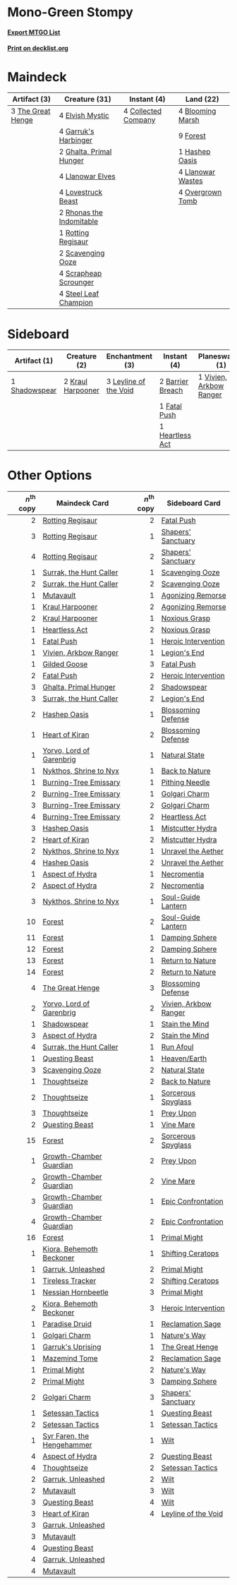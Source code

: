 # Mono-Green Stompy

#### [Export MTGO List](../collection/Mono-Green%20Stompy/Mono-Green%20Stompy.txt)
#### [Print on decklist.org](http://decklist.org/?deckmain=4%09Blooming%20Marsh%0A4%09Collected%20Company%0A4%09Elvish%20Mystic%0A9%09Forest%0A4%09Garruk's%20Harbinger%0A2%09Ghalta,%20Primal%20Hunger%0A1%09Hashep%20Oasis%0A4%09Llanowar%20Elves%0A4%09Llanowar%20Wastes%0A4%09Lovestruck%20Beast%0A4%09Overgrown%20Tomb%0A2%09Rhonas%20the%20Indomitable%0A1%09Rotting%20Regisaur%0A2%09Scavenging%20Ooze%0A4%09Scrapheap%20Scrounger%0A4%09Steel%20Leaf%20Champion%0A3%09The%20Great%20Henge&deckside=2%09Barrier%20Breach%0A1%09Fatal%20Push%0A1%09Heartless%20Act%0A2%09Kraul%20Harpooner%0A3%09Leyline%20of%20the%20Void%0A1%09Shadowspear%0A4%09Thoughtseize%0A1%09Vivien,%20Arkbow%20Ranger)
# Maindeck

|                                        Artifact (3)                                        |                                           Creature (31)                                           |                                         Instant (4)                                          |                                         Land (22)                                          |
|--------------------------------------------------------------------------------------------|---------------------------------------------------------------------------------------------------|----------------------------------------------------------------------------------------------|--------------------------------------------------------------------------------------------|
|3 [The Great Henge](http://gatherer.wizards.com/Pages/Card/Details.aspx?multiverseid=473123)|4 [Elvish Mystic](http://gatherer.wizards.com/Pages/Card/Details.aspx?multiverseid=389499)         |4 [Collected Company](http://gatherer.wizards.com/Pages/Card/Details.aspx?multiverseid=394519)|4 [Blooming Marsh](http://gatherer.wizards.com/Pages/Card/Details.aspx?multiverseid=417816) |
|                                                                                            |4 [Garruk's Harbinger](http://gatherer.wizards.com/Pages/Card/Details.aspx?multiverseid=485508)    |                                                                                              |9 [Forest](http://gatherer.wizards.com/Pages/Card/Details.aspx?multiverseid=439860)         |
|                                                                                            |2 [Ghalta, Primal Hunger](http://gatherer.wizards.com/Pages/Card/Details.aspx?multiverseid=456564) |                                                                                              |1 [Hashep Oasis](http://gatherer.wizards.com/Pages/Card/Details.aspx?multiverseid=430866)   |
|                                                                                            |4 [Llanowar Elves](http://gatherer.wizards.com/Pages/Card/Details.aspx?multiverseid=129626)        |                                                                                              |4 [Llanowar Wastes](http://gatherer.wizards.com/Pages/Card/Details.aspx?multiverseid=129627)|
|                                                                                            |4 [Lovestruck Beast](http://gatherer.wizards.com/Pages/Card/Details.aspx?multiverseid=473127)      |                                                                                              |4 [Overgrown Tomb](http://gatherer.wizards.com/Pages/Card/Details.aspx?multiverseid=405103) |
|                                                                                            |2 [Rhonas the Indomitable](http://gatherer.wizards.com/Pages/Card/Details.aspx?multiverseid=426884)|                                                                                              |                                                                                            |
|                                                                                            |1 [Rotting Regisaur](http://gatherer.wizards.com/Pages/Card/Details.aspx?multiverseid=466865)      |                                                                                              |                                                                                            |
|                                                                                            |2 [Scavenging Ooze](http://gatherer.wizards.com/Pages/Card/Details.aspx?multiverseid=420783)       |                                                                                              |                                                                                            |
|                                                                                            |4 [Scrapheap Scrounger](http://gatherer.wizards.com/Pages/Card/Details.aspx?multiverseid=417804)   |                                                                                              |                                                                                            |
|                                                                                            |4 [Steel Leaf Champion](http://gatherer.wizards.com/Pages/Card/Details.aspx?multiverseid=443070)   |                                                                                              |                                                                                            |


# Sideboard

|                                      Artifact (1)                                      |                                        Creature (2)                                        |                                        Enchantment (3)                                         |                                        Instant (4)                                        |                                         Planeswalker (1)                                         |                                       Sorcery (4)                                       |
|----------------------------------------------------------------------------------------|--------------------------------------------------------------------------------------------|------------------------------------------------------------------------------------------------|-------------------------------------------------------------------------------------------|--------------------------------------------------------------------------------------------------|-----------------------------------------------------------------------------------------|
|1 [Shadowspear](http://gatherer.wizards.com/Pages/Card/Details.aspx?multiverseid=476487)|2 [Kraul Harpooner](http://gatherer.wizards.com/Pages/Card/Details.aspx?multiverseid=452886)|3 [Leyline of the Void](http://gatherer.wizards.com/Pages/Card/Details.aspx?multiverseid=107682)|2 [Barrier Breach](http://gatherer.wizards.com/Pages/Card/Details.aspx?multiverseid=479665)|1 [Vivien, Arkbow Ranger](http://gatherer.wizards.com/Pages/Card/Details.aspx?multiverseid=466953)|4 [Thoughtseize](http://gatherer.wizards.com/Pages/Card/Details.aspx?multiverseid=438676)|
|                                                                                        |                                                                                            |                                                                                                |1 [Fatal Push](http://gatherer.wizards.com/Pages/Card/Details.aspx?multiverseid=423724)    |                                                                                                  |                                                                                         |
|                                                                                        |                                                                                            |                                                                                                |1 [Heartless Act](http://gatherer.wizards.com/Pages/Card/Details.aspx?multiverseid=479611) |                                                                                                  |                                                                                         |


# Other Options

|*n*<sup>th</sup> copy|                                            Maindeck Card                                            |*n*<sup>th</sup> copy|                                         Sideboard Card                                         |
|--------------------:|-----------------------------------------------------------------------------------------------------|--------------------:|------------------------------------------------------------------------------------------------|
|                    2|[Rotting Regisaur](http://gatherer.wizards.com/Pages/Card/Details.aspx?multiverseid=466865)          |                    2|[Fatal Push](http://gatherer.wizards.com/Pages/Card/Details.aspx?multiverseid=423724)           |
|                    3|[Rotting Regisaur](http://gatherer.wizards.com/Pages/Card/Details.aspx?multiverseid=466865)          |                    1|[Shapers' Sanctuary](http://gatherer.wizards.com/Pages/Card/Details.aspx?multiverseid=435362)   |
|                    4|[Rotting Regisaur](http://gatherer.wizards.com/Pages/Card/Details.aspx?multiverseid=466865)          |                    2|[Shapers' Sanctuary](http://gatherer.wizards.com/Pages/Card/Details.aspx?multiverseid=435362)   |
|                    1|[Surrak, the Hunt Caller](http://gatherer.wizards.com/Pages/Card/Details.aspx?multiverseid=394721)   |                    1|[Scavenging Ooze](http://gatherer.wizards.com/Pages/Card/Details.aspx?multiverseid=420783)      |
|                    2|[Surrak, the Hunt Caller](http://gatherer.wizards.com/Pages/Card/Details.aspx?multiverseid=394721)   |                    2|[Scavenging Ooze](http://gatherer.wizards.com/Pages/Card/Details.aspx?multiverseid=420783)      |
|                    1|[Mutavault](http://gatherer.wizards.com/Pages/Card/Details.aspx?multiverseid=370733)                 |                    1|[Agonizing Remorse](http://gatherer.wizards.com/Pages/Card/Details.aspx?multiverseid=476334)    |
|                    1|[Kraul Harpooner](http://gatherer.wizards.com/Pages/Card/Details.aspx?multiverseid=452886)           |                    2|[Agonizing Remorse](http://gatherer.wizards.com/Pages/Card/Details.aspx?multiverseid=476334)    |
|                    2|[Kraul Harpooner](http://gatherer.wizards.com/Pages/Card/Details.aspx?multiverseid=452886)           |                    1|[Noxious Grasp](http://gatherer.wizards.com/Pages/Card/Details.aspx?multiverseid=466864)        |
|                    1|[Heartless Act](http://gatherer.wizards.com/Pages/Card/Details.aspx?multiverseid=479611)             |                    2|[Noxious Grasp](http://gatherer.wizards.com/Pages/Card/Details.aspx?multiverseid=466864)        |
|                    1|[Fatal Push](http://gatherer.wizards.com/Pages/Card/Details.aspx?multiverseid=423724)                |                    1|[Heroic Intervention](http://gatherer.wizards.com/Pages/Card/Details.aspx?multiverseid=423776)  |
|                    1|[Vivien, Arkbow Ranger](http://gatherer.wizards.com/Pages/Card/Details.aspx?multiverseid=466953)     |                    1|[Legion's End](http://gatherer.wizards.com/Pages/Card/Details.aspx?multiverseid=466860)         |
|                    1|[Gilded Goose](http://gatherer.wizards.com/Pages/Card/Details.aspx?multiverseid=473122)              |                    3|[Fatal Push](http://gatherer.wizards.com/Pages/Card/Details.aspx?multiverseid=423724)           |
|                    2|[Fatal Push](http://gatherer.wizards.com/Pages/Card/Details.aspx?multiverseid=423724)                |                    2|[Heroic Intervention](http://gatherer.wizards.com/Pages/Card/Details.aspx?multiverseid=423776)  |
|                    3|[Ghalta, Primal Hunger](http://gatherer.wizards.com/Pages/Card/Details.aspx?multiverseid=456564)     |                    2|[Shadowspear](http://gatherer.wizards.com/Pages/Card/Details.aspx?multiverseid=476487)          |
|                    3|[Surrak, the Hunt Caller](http://gatherer.wizards.com/Pages/Card/Details.aspx?multiverseid=394721)   |                    2|[Legion's End](http://gatherer.wizards.com/Pages/Card/Details.aspx?multiverseid=466860)         |
|                    2|[Hashep Oasis](http://gatherer.wizards.com/Pages/Card/Details.aspx?multiverseid=430866)              |                    1|[Blossoming Defense](http://gatherer.wizards.com/Pages/Card/Details.aspx?multiverseid=417719)   |
|                    1|[Heart of Kiran](http://gatherer.wizards.com/Pages/Card/Details.aspx?multiverseid=423820)            |                    2|[Blossoming Defense](http://gatherer.wizards.com/Pages/Card/Details.aspx?multiverseid=417719)   |
|                    1|[Yorvo, Lord of Garenbrig](http://gatherer.wizards.com/Pages/Card/Details.aspx?multiverseid=473147)  |                    1|[Natural State](http://gatherer.wizards.com/Pages/Card/Details.aspx?multiverseid=407646)        |
|                    1|[Nykthos, Shrine to Nyx](http://gatherer.wizards.com/Pages/Card/Details.aspx?multiverseid=373713)    |                    1|[Back to Nature](http://gatherer.wizards.com/Pages/Card/Details.aspx?multiverseid=208284)       |
|                    1|[Burning-Tree Emissary](http://gatherer.wizards.com/Pages/Card/Details.aspx?multiverseid=426627)     |                    1|[Pithing Needle](http://gatherer.wizards.com/Pages/Card/Details.aspx?multiverseid=129526)       |
|                    2|[Burning-Tree Emissary](http://gatherer.wizards.com/Pages/Card/Details.aspx?multiverseid=426627)     |                    1|[Golgari Charm](http://gatherer.wizards.com/Pages/Card/Details.aspx?multiverseid=405245)        |
|                    3|[Burning-Tree Emissary](http://gatherer.wizards.com/Pages/Card/Details.aspx?multiverseid=426627)     |                    2|[Golgari Charm](http://gatherer.wizards.com/Pages/Card/Details.aspx?multiverseid=405245)        |
|                    4|[Burning-Tree Emissary](http://gatherer.wizards.com/Pages/Card/Details.aspx?multiverseid=426627)     |                    2|[Heartless Act](http://gatherer.wizards.com/Pages/Card/Details.aspx?multiverseid=479611)        |
|                    3|[Hashep Oasis](http://gatherer.wizards.com/Pages/Card/Details.aspx?multiverseid=430866)              |                    1|[Mistcutter Hydra](http://gatherer.wizards.com/Pages/Card/Details.aspx?multiverseid=373727)     |
|                    2|[Heart of Kiran](http://gatherer.wizards.com/Pages/Card/Details.aspx?multiverseid=423820)            |                    2|[Mistcutter Hydra](http://gatherer.wizards.com/Pages/Card/Details.aspx?multiverseid=373727)     |
|                    2|[Nykthos, Shrine to Nyx](http://gatherer.wizards.com/Pages/Card/Details.aspx?multiverseid=373713)    |                    1|[Unravel the Aether](http://gatherer.wizards.com/Pages/Card/Details.aspx?multiverseid=378515)   |
|                    4|[Hashep Oasis](http://gatherer.wizards.com/Pages/Card/Details.aspx?multiverseid=430866)              |                    2|[Unravel the Aether](http://gatherer.wizards.com/Pages/Card/Details.aspx?multiverseid=378515)   |
|                    1|[Aspect of Hydra](http://gatherer.wizards.com/Pages/Card/Details.aspx?multiverseid=378489)           |                    1|[Necromentia](http://gatherer.wizards.com/Pages/Card/Details.aspx?multiverseid=485439)          |
|                    2|[Aspect of Hydra](http://gatherer.wizards.com/Pages/Card/Details.aspx?multiverseid=378489)           |                    2|[Necromentia](http://gatherer.wizards.com/Pages/Card/Details.aspx?multiverseid=485439)          |
|                    3|[Nykthos, Shrine to Nyx](http://gatherer.wizards.com/Pages/Card/Details.aspx?multiverseid=373713)    |                    1|[Soul-Guide Lantern](http://gatherer.wizards.com/Pages/Card/Details.aspx?multiverseid=476488)   |
|                   10|[Forest](http://gatherer.wizards.com/Pages/Card/Details.aspx?multiverseid=439860)                    |                    2|[Soul-Guide Lantern](http://gatherer.wizards.com/Pages/Card/Details.aspx?multiverseid=476488)   |
|                   11|[Forest](http://gatherer.wizards.com/Pages/Card/Details.aspx?multiverseid=439860)                    |                    1|[Damping Sphere](http://gatherer.wizards.com/Pages/Card/Details.aspx?multiverseid=443101)       |
|                   12|[Forest](http://gatherer.wizards.com/Pages/Card/Details.aspx?multiverseid=439860)                    |                    2|[Damping Sphere](http://gatherer.wizards.com/Pages/Card/Details.aspx?multiverseid=443101)       |
|                   13|[Forest](http://gatherer.wizards.com/Pages/Card/Details.aspx?multiverseid=439860)                    |                    1|[Return to Nature](http://gatherer.wizards.com/Pages/Card/Details.aspx?multiverseid=461102)     |
|                   14|[Forest](http://gatherer.wizards.com/Pages/Card/Details.aspx?multiverseid=439860)                    |                    2|[Return to Nature](http://gatherer.wizards.com/Pages/Card/Details.aspx?multiverseid=461102)     |
|                    4|[The Great Henge](http://gatherer.wizards.com/Pages/Card/Details.aspx?multiverseid=473123)           |                    3|[Blossoming Defense](http://gatherer.wizards.com/Pages/Card/Details.aspx?multiverseid=417719)   |
|                    2|[Yorvo, Lord of Garenbrig](http://gatherer.wizards.com/Pages/Card/Details.aspx?multiverseid=473147)  |                    2|[Vivien, Arkbow Ranger](http://gatherer.wizards.com/Pages/Card/Details.aspx?multiverseid=466953)|
|                    1|[Shadowspear](http://gatherer.wizards.com/Pages/Card/Details.aspx?multiverseid=476487)               |                    1|[Stain the Mind](http://gatherer.wizards.com/Pages/Card/Details.aspx?multiverseid=383402)       |
|                    3|[Aspect of Hydra](http://gatherer.wizards.com/Pages/Card/Details.aspx?multiverseid=378489)           |                    2|[Stain the Mind](http://gatherer.wizards.com/Pages/Card/Details.aspx?multiverseid=383402)       |
|                    4|[Surrak, the Hunt Caller](http://gatherer.wizards.com/Pages/Card/Details.aspx?multiverseid=394721)   |                    1|[Run Afoul](http://gatherer.wizards.com/Pages/Card/Details.aspx?multiverseid=485524)            |
|                    1|[Questing Beast](http://gatherer.wizards.com/Pages/Card/Details.aspx?multiverseid=473133)            |                    1|[Heaven/Earth](http://gatherer.wizards.com/Pages/Card/Details.aspx?multiverseid=426926)         |
|                    3|[Scavenging Ooze](http://gatherer.wizards.com/Pages/Card/Details.aspx?multiverseid=420783)           |                    2|[Natural State](http://gatherer.wizards.com/Pages/Card/Details.aspx?multiverseid=407646)        |
|                    1|[Thoughtseize](http://gatherer.wizards.com/Pages/Card/Details.aspx?multiverseid=438676)              |                    2|[Back to Nature](http://gatherer.wizards.com/Pages/Card/Details.aspx?multiverseid=208284)       |
|                    2|[Thoughtseize](http://gatherer.wizards.com/Pages/Card/Details.aspx?multiverseid=438676)              |                    1|[Sorcerous Spyglass](http://gatherer.wizards.com/Pages/Card/Details.aspx?multiverseid=435407)   |
|                    3|[Thoughtseize](http://gatherer.wizards.com/Pages/Card/Details.aspx?multiverseid=438676)              |                    1|[Prey Upon](http://gatherer.wizards.com/Pages/Card/Details.aspx?multiverseid=423787)            |
|                    2|[Questing Beast](http://gatherer.wizards.com/Pages/Card/Details.aspx?multiverseid=473133)            |                    1|[Vine Mare](http://gatherer.wizards.com/Pages/Card/Details.aspx?multiverseid=447343)            |
|                   15|[Forest](http://gatherer.wizards.com/Pages/Card/Details.aspx?multiverseid=439860)                    |                    2|[Sorcerous Spyglass](http://gatherer.wizards.com/Pages/Card/Details.aspx?multiverseid=435407)   |
|                    1|[Growth-Chamber Guardian](http://gatherer.wizards.com/Pages/Card/Details.aspx?multiverseid=457272)   |                    2|[Prey Upon](http://gatherer.wizards.com/Pages/Card/Details.aspx?multiverseid=423787)            |
|                    2|[Growth-Chamber Guardian](http://gatherer.wizards.com/Pages/Card/Details.aspx?multiverseid=457272)   |                    2|[Vine Mare](http://gatherer.wizards.com/Pages/Card/Details.aspx?multiverseid=447343)            |
|                    3|[Growth-Chamber Guardian](http://gatherer.wizards.com/Pages/Card/Details.aspx?multiverseid=457272)   |                    1|[Epic Confrontation](http://gatherer.wizards.com/Pages/Card/Details.aspx?multiverseid=442159)   |
|                    4|[Growth-Chamber Guardian](http://gatherer.wizards.com/Pages/Card/Details.aspx?multiverseid=457272)   |                    2|[Epic Confrontation](http://gatherer.wizards.com/Pages/Card/Details.aspx?multiverseid=442159)   |
|                   16|[Forest](http://gatherer.wizards.com/Pages/Card/Details.aspx?multiverseid=439860)                    |                    1|[Primal Might](http://gatherer.wizards.com/Pages/Card/Details.aspx?multiverseid=485520)         |
|                    1|[Kiora, Behemoth Beckoner](http://gatherer.wizards.com/Pages/Card/Details.aspx?multiverseid=461159)  |                    1|[Shifting Ceratops](http://gatherer.wizards.com/Pages/Card/Details.aspx?multiverseid=466948)    |
|                    1|[Garruk, Unleashed](http://gatherer.wizards.com/Pages/Card/Details.aspx?multiverseid=485506)         |                    2|[Primal Might](http://gatherer.wizards.com/Pages/Card/Details.aspx?multiverseid=485520)         |
|                    1|[Tireless Tracker](http://gatherer.wizards.com/Pages/Card/Details.aspx?multiverseid=409997)          |                    2|[Shifting Ceratops](http://gatherer.wizards.com/Pages/Card/Details.aspx?multiverseid=466948)    |
|                    1|[Nessian Hornbeetle](http://gatherer.wizards.com/Pages/Card/Details.aspx?multiverseid=476433)        |                    3|[Primal Might](http://gatherer.wizards.com/Pages/Card/Details.aspx?multiverseid=485520)         |
|                    2|[Kiora, Behemoth Beckoner](http://gatherer.wizards.com/Pages/Card/Details.aspx?multiverseid=461159)  |                    3|[Heroic Intervention](http://gatherer.wizards.com/Pages/Card/Details.aspx?multiverseid=423776)  |
|                    1|[Paradise Druid](http://gatherer.wizards.com/Pages/Card/Details.aspx?multiverseid=461098)            |                    1|[Reclamation Sage](http://gatherer.wizards.com/Pages/Card/Details.aspx?multiverseid=389651)     |
|                    1|[Golgari Charm](http://gatherer.wizards.com/Pages/Card/Details.aspx?multiverseid=405245)             |                    1|[Nature's Way](http://gatherer.wizards.com/Pages/Card/Details.aspx?multiverseid=442756)         |
|                    1|[Garruk's Uprising](http://gatherer.wizards.com/Pages/Card/Details.aspx?multiverseid=485509)         |                    1|[The Great Henge](http://gatherer.wizards.com/Pages/Card/Details.aspx?multiverseid=473123)      |
|                    1|[Mazemind Tome](http://gatherer.wizards.com/Pages/Card/Details.aspx?multiverseid=485555)             |                    2|[Reclamation Sage](http://gatherer.wizards.com/Pages/Card/Details.aspx?multiverseid=389651)     |
|                    1|[Primal Might](http://gatherer.wizards.com/Pages/Card/Details.aspx?multiverseid=485520)              |                    2|[Nature's Way](http://gatherer.wizards.com/Pages/Card/Details.aspx?multiverseid=442756)         |
|                    2|[Primal Might](http://gatherer.wizards.com/Pages/Card/Details.aspx?multiverseid=485520)              |                    3|[Damping Sphere](http://gatherer.wizards.com/Pages/Card/Details.aspx?multiverseid=443101)       |
|                    2|[Golgari Charm](http://gatherer.wizards.com/Pages/Card/Details.aspx?multiverseid=405245)             |                    3|[Shapers' Sanctuary](http://gatherer.wizards.com/Pages/Card/Details.aspx?multiverseid=435362)   |
|                    1|[Setessan Tactics](http://gatherer.wizards.com/Pages/Card/Details.aspx?multiverseid=380495)          |                    1|[Questing Beast](http://gatherer.wizards.com/Pages/Card/Details.aspx?multiverseid=473133)       |
|                    2|[Setessan Tactics](http://gatherer.wizards.com/Pages/Card/Details.aspx?multiverseid=380495)          |                    1|[Setessan Tactics](http://gatherer.wizards.com/Pages/Card/Details.aspx?multiverseid=380495)     |
|                    1|[Syr Faren, the Hengehammer](http://gatherer.wizards.com/Pages/Card/Details.aspx?multiverseid=473139)|                    1|[Wilt](http://gatherer.wizards.com/Pages/Card/Details.aspx?multiverseid=479696)                 |
|                    4|[Aspect of Hydra](http://gatherer.wizards.com/Pages/Card/Details.aspx?multiverseid=378489)           |                    2|[Questing Beast](http://gatherer.wizards.com/Pages/Card/Details.aspx?multiverseid=473133)       |
|                    4|[Thoughtseize](http://gatherer.wizards.com/Pages/Card/Details.aspx?multiverseid=438676)              |                    2|[Setessan Tactics](http://gatherer.wizards.com/Pages/Card/Details.aspx?multiverseid=380495)     |
|                    2|[Garruk, Unleashed](http://gatherer.wizards.com/Pages/Card/Details.aspx?multiverseid=485506)         |                    2|[Wilt](http://gatherer.wizards.com/Pages/Card/Details.aspx?multiverseid=479696)                 |
|                    2|[Mutavault](http://gatherer.wizards.com/Pages/Card/Details.aspx?multiverseid=370733)                 |                    3|[Wilt](http://gatherer.wizards.com/Pages/Card/Details.aspx?multiverseid=479696)                 |
|                    3|[Questing Beast](http://gatherer.wizards.com/Pages/Card/Details.aspx?multiverseid=473133)            |                    4|[Wilt](http://gatherer.wizards.com/Pages/Card/Details.aspx?multiverseid=479696)                 |
|                    3|[Heart of Kiran](http://gatherer.wizards.com/Pages/Card/Details.aspx?multiverseid=423820)            |                    4|[Leyline of the Void](http://gatherer.wizards.com/Pages/Card/Details.aspx?multiverseid=107682)  |
|                    3|[Garruk, Unleashed](http://gatherer.wizards.com/Pages/Card/Details.aspx?multiverseid=485506)         |                     |                                                                                                |
|                    3|[Mutavault](http://gatherer.wizards.com/Pages/Card/Details.aspx?multiverseid=370733)                 |                     |                                                                                                |
|                    4|[Questing Beast](http://gatherer.wizards.com/Pages/Card/Details.aspx?multiverseid=473133)            |                     |                                                                                                |
|                    4|[Garruk, Unleashed](http://gatherer.wizards.com/Pages/Card/Details.aspx?multiverseid=485506)         |                     |                                                                                                |
|                    4|[Mutavault](http://gatherer.wizards.com/Pages/Card/Details.aspx?multiverseid=370733)                 |                     |                                                                                                |

